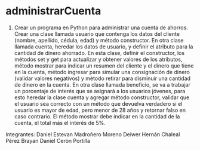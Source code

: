 # administrarCuenta

1. Crear un programa en Python para administrar una cuenta de ahorros. Crear una clase
llamada usuario que contenga los datos del cliente (nombre, apellido, cédula, edad) y método
constructor.
En otra clase llamada cuenta, heredar los datos de usuario, y definir el atributo para la cantidad
de dinero ahorrado. En esta clase, definir el constructor, los métodos set y get para actualizar
y obtener valores de los atributos, método mostrar para indicar un resumen del cliente y el
dinero que tiene en la cuenta, método ingresar para simular una consignación de dinero
(validar valores negativos) y método retirar para disminuir una cantidad de dinero en la cuenta.
En otra clase llamada beneficio, se va a trabajar un porcentaje de interés que se asignará a
los usuarios jóvenes, para esto heredar la clase cuenta y agregar método constructor, validar
que el usuario sea correcto con un método que devuelva verdadero si el usuario es mayor de
edad, pero menor de 28 años y retornar falso en caso contrario. El método mostrar debe
indicar en la cantidad de la cuenta, el total más el interés de 5%.

Integrantes:
Daniel Estevan Madroñero Moreno
Deiwer Hernán Chaleal Pérez
Brayan Daniel Cerón Portilla
